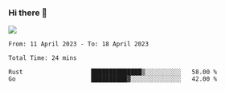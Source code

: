 ### Hi there 👋️

![](https://komarev.com/ghpvc/?username=Loner1024)

<!--START_SECTION:waka-->

```text
From: 11 April 2023 - To: 18 April 2023

Total Time: 24 mins

Rust                   ██████████████▒░░░░░░░░░░   58.00 %
Go                     ██████████▓░░░░░░░░░░░░░░   42.00 %
```

<!--END_SECTION:waka-->



